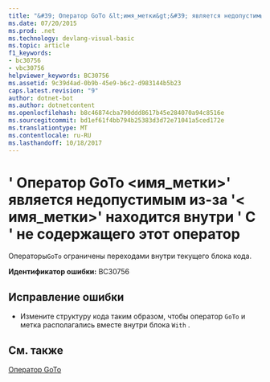```yaml
---
title: "&#39; Оператор GoTo &lt;имя_метки&gt;&#39; является недопустимым из-за &#39;&lt; имя_метки&gt;&#39; находится внутри &#39; С &#39; не содержащего этот оператор"
ms.date: 07/20/2015
ms.prod: .net
ms.technology: devlang-visual-basic
ms.topic: article
f1_keywords:
- bc30756
- vbc30756
helpviewer_keywords: BC30756
ms.assetid: 9c39d4ad-0b9b-45e9-b6c2-d983144b5b23
caps.latest.revision: "9"
author: dotnet-bot
ms.author: dotnetcontent
ms.openlocfilehash: b8c46874cba790ddd8617b45e284070a94c8516e
ms.sourcegitcommit: bd1ef61f4bb794b25383d3d72e71041a5ced172e
ms.translationtype: MT
ms.contentlocale: ru-RU
ms.lasthandoff: 10/18/2017
---
```

# <a name="39goto-ltlabelnamegt39-is-not-valid-because-39ltlabelnamegt39-is-inside-a-39with39-statement-that-does-not-contain-this-statement"></a>&#39; Оператор GoTo &lt;имя_метки&gt;&#39; является недопустимым из-за &#39;&lt; имя_метки&gt;&#39; находится внутри &#39; С &#39; не содержащего этот оператор
Операторы`GoTo` ограничены переходами внутри текущего блока кода.  
  
 **Идентификатор ошибки:** BC30756  
  
## <a name="to-correct-this-error"></a>Исправление ошибки  
  
-   Измените структуру кода таким образом, чтобы оператор `GoTo` и метка располагались вместе внутри блока `With` .  
  
## <a name="see-also"></a>См. также  
 [Оператор GoTo](../../visual-basic/language-reference/statements/goto-statement.md)
